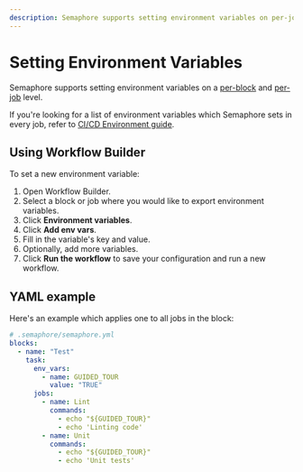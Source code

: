```yaml
---
description: Semaphore supports setting environment variables on per-job and per-block level.
---
```


# Setting Environment Variables

Semaphore supports setting environment variables on a
[per-block][envvars-perblock] and [per-job][envvars-perjob] level.

If you're looking for a list of environment variables which Semaphore sets in
every job, refer to [CI/CD Environment guide][semaphore-env-vars].

## Using Workflow Builder

To set a new environment variable:

1. Open Workflow Builder.
2. Select a block or job where you would like to export environment variables.
3. Click **Environment variables**.
4. Click **Add env vars**.
5. Fill in the variable's key and value.
6. Optionally, add more variables.
7. Click **Run the workflow** to save your configuration and run a new workflow.

## YAML example

Here's an example which applies one to all jobs in the block:

``` yaml
# .semaphore/semaphore.yml
blocks:
  - name: "Test"
    task:
      env_vars:
        - name: GUIDED_TOUR
          value: "TRUE"
      jobs:
        - name: Lint
          commands:
            - echo "${GUIDED_TOUR}"
            - echo 'Linting code'
        - name: Unit
          commands:
            - echo "${GUIDED_TOUR}"
            - echo 'Unit tests'
```

[envvars-perblock]: ../reference/pipeline-yaml-reference.md#env_vars
[envvars-perjob]: ../reference/pipeline-yaml-reference.md#env_vars-in-jobs
[semaphore-env-vars]: ../ci-cd-environment/environment-variables.md
